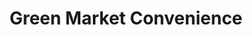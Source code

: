---
title: "Green Market Convenience"
url: /kitchener/green-market-convenience/
shop: Lebensmittel
---